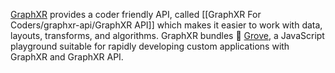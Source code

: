 [GraphXR](GraphXR/What%20is%20GraphXR?.md) provides a coder friendly API, called [[GraphXR For Coders/graphxr-api/GraphXR API]] which makes it easier to work with data, layouts, transforms, and algorithms. GraphXR bundles 🌳 [Grove](GraphXR%20For%20Coders/Grove/Grove), a JavaScript playground suitable for rapidly developing custom applications with GraphXR and GraphXR API.